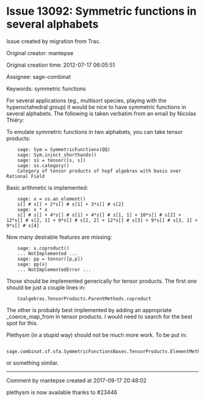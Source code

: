 # Issue 13092: Symmetric functions in several alphabets

Issue created by migration from Trac.

Original creator: mantepse

Original creation time: 2012-07-17 06:05:51

Assignee: sage-combinat

Keywords: symmetric functions

For several applications (eg., multisort species, playing with the hyperoctahedral group) it would be nice to have symmetric functions in several alphabets.  The following is taken verbatim from an email by Nicolas Thiéry:

To emulate symmetric functions in two alphabets, you can take tensor products:


```
    sage: Sym = SymmetricFunctions(QQ)
    sage: Sym.inject_shorthands()
    sage: ss = tensor([s, s])
    sage: ss.category()
    Category of tensor products of hopf algebras with basis over Rational Field
```


Basic arithmetic is implemented:


```
    sage: x = ss.an_element()
    s[] # s[] + 2*s[] # s[1] + 3*s[] # s[2]
    sage: x * x
    s[] # s[] + 4*s[] # s[1] + 4*s[] # s[1, 1] + 10*s[] # s[2] + 12*s[] # s[2, 1] + 9*s[] # s[2, 2] + 12*s[] # s[3] + 9*s[] # s[3, 1] + 9*s[] # s[4]
```


Now many desirable features are missing:


```
    sage: x.coproduct()
    ... NotImplemented ...
    sage: pp = tensor([p,p])
    sage: pp(x)
    ... NotImplementedError ...
```


Those should be implemented generically for tensor products. The first
one should be just a couple lines in:


```
    Coalgebras.TensorProducts.ParentMethods.coproduct
```


The other is probably best implemented by adding an appropriate
_coerce_map_from in tensor products. I would need to search for the
best spot for this.

Plethysm (in a stupid way) should not be much more work. To be put in:


```
     sage.combinat.sf.sfa.SymmetricFunctionsBases.TensorProducts.ElementMethods
```


or something similar.



---

Comment by mantepse created at 2017-09-17 20:48:02

plethysm is now available thanks to #23446
